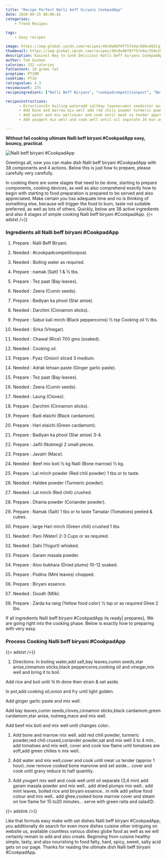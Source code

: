 ```yaml
---
title: "Recipe Perfect Nalli beff biryani CookpadApp"
date: 2020-09-25 08:06:42
categories:
    - Trend Recipes
    
tags:
    - Easy recipes

image: https://img-global.cpcdn.com/recipes/49c0e86f8ff57e9a/680x482cq70/nalli-beff-biryani-cookpadapp-recipe-main-photo.jpg
thumbnail: https://img-global.cpcdn.com/recipes/49c0e86f8ff57e9a/350x250cq70/nalli-beff-biryani-cookpadapp-recipe-main-photo.jpg
description: Easiest Way to Cook Delicious Nalli beff biryani CookpadApp with 38 ingredients and 4 stages of easy cooking.
author: Tom Guzman
calories: 252 calories
fatContent: 10 grams fat
preptime: PT19M
cooktime: PT1H
ratingvalue: 4.3
reviewcount: 235
recipeingredient: ["Nalli Beff Biryani", "cookpadcompetitionpost", "Boiling water as required", "namak Salt 1   tbs", "Tez paat Bay leaves", "Zeera Cumin seeds", "Badiyan ka phool Star anise", "Darchini Cinnamon sticks", "Sabut kali mirch Black peppercorns  tsp Cooking oil  tbs", "Sirka Vinegar", "Chawal Rice 700 gms soaked", "Cooking oil", "Pyaz Onion sliced 3 medium", "Adrak lehsan paste Ginger garlic paste", "Tez paat Bay leaves", "Zeera Cumin seeds", "Laung Cloves", "Darchini Cinnamon sticks", "Badi elaichi Black cardamom", "Hari elaichi Green cardamom", "Badiyan ka phool Star anise 34", "Jaifil Nutmeg 2 small pieces", "Javatri Mace", "Beef mix boti  kg Nalli Bone marrow  kg", "Lal mirch powder Red chili powder 1 tbs or to taste", "Haldee powder Turmeric powder", "Lal mirch Red chili crushed", "Dhania powder Coriander powder", "Namak Salt 1 tbs or to taste Tamatar Tomatoes peeled  cubes", "large Hari mirch Green chili crushed 1 tbs", "Pani Water 23 Cups or as required", "Dahi Yogurt whisked", "Garam masala powder", "Aloo bukhara Dried plums 1012 soaked", "Podina Mint leaves chopped", "Biryani essence", "Doodh Milk", "Zarda ka rang Yellow food color  tsp or as required Ghee 2 tbs"]

recipeinstructions: 
      - DirectionsIn boiling wateradd saltbay leavescumin seedsstar anisecinnamon sticksblack peppercornscooking oil and vinegarmix well and bring it to boilAdd rice and boil until  th done then strain  set asideIn potadd cooking oilonion and fry until light goldenAdd ginger garlic paste and mix wellAdd bay leavescumin seedsclovescinnamon sticksblack cardamomgreen cardamomstar anise nutmegmace and mix wellAdd beef mix boti and mix well until changes color 
      - Add bone and marrow mix well add red chili powder turmeric powderred chili crusedcoriander powdersat and mix well 3 to 4 min add tomatoes and mix well cover and cook low flame until tomatoes are softadd green chilies n mix well 
      - Add water and mix wellcover and cook until meat us tender approx 1 hournow remove cooked bone marorow and set aside cover and cook until gravy reduce to half quantity 
      - Add yougert mix well and cook well until oil separate 34 min add garam masala powder and mix well add dried plumps mix well add mint leaves boiled rice and biryani essence in milk add yellow food colour and mix well add gheecooked bone marrow cover and steam on low flame for 15 to20 minutes serve with green raita and salad

---
```




**Without fail cooking ultimate Nalli beff biryani #CookpadApp easy, bouncy, practical**. 


![Nalli beff biryani #CookpadApp](https://img-global.cpcdn.com/recipes/49c0e86f8ff57e9a/680x482cq70/nalli-beff-biryani-cookpadapp-recipe-main-photo.jpg "Nalli beff biryani #CookpadApp")




Greetings all, now you can make dish Nalli beff biryani #CookpadApp with 38 components and 4 actions. Below this is just how to prepare, please carefully very carefully.

In cooking there are some stages that need to be done, starting to prepare components, cooking devices, as well as also comprehend exactly how to begin with starting to food preparation is prepared to be served and also appreciated. Make certain you has adequate time and no is thinking of something else, because will trigger the food to burn, taste not suitable preferred, as well as lots of others. Quickly, below are 38 active ingredients and also 4 stages of simple cooking Nalli beff biryani #CookpadApp.
{{< adstxt />}}

### Ingredients all Nalli beff biryani #CookpadApp


1. Prepare  : Nalli Beff Biryani.

1. Needed  : #cookpadcompetitionpost.

1. Needed  : Boiling water as required.

1. Prepare  : namak (Salt) 1 &amp; ½ tbs.

1. Prepare  : Tez paat (Bay leaves).

1. Needed  : Zeera (Cumin seeds).

1. Prepare  : Badiyan ka phool (Star anise).

1. Needed  : Darchini (Cinnamon sticks).

1. Prepare  : Sabut kali mirch (Black peppercorns) ½ tsp Cooking oil ½ tbs.

1. Needed  : Sirka (Vinegar).

1. Needed  : Chawal (Rice) 700 gms (soaked).

1. Needed  : Cooking oil.

1. Prepare  : Pyaz (Onion) sliced 3 medium.

1. Needed  : Adrak lehsan paste (Ginger garlic paste).

1. Prepare  : Tez paat (Bay leaves).

1. Needed  : Zeera (Cumin seeds).

1. Needed  : Laung (Cloves).

1. Prepare  : Darchini (Cinnamon sticks).

1. Prepare  : Badi elaichi (Black cardamom).

1. Prepare  : Hari elaichi (Green cardamom).

1. Prepare  : Badiyan ka phool (Star anise) 3-4.

1. Prepare  : Jaifil (Nutmeg) 2 small pieces.

1. Prepare  : Javatri (Mace).

1. Needed  : Beef mix boti ½ kg Nalli (Bone marrow) ½ kg.

1. Prepare  : Lal mirch powder (Red chili powder) 1 tbs or to taste.

1. Needed  : Haldee powder (Turmeric powder).

1. Needed  : Lal mirch (Red chili) crushed.

1. Prepare  : Dhania powder (Coriander powder).

1. Prepare  : Namak (Salt) 1 tbs or to taste Tamatar (Tomatoes) peeled &amp; cubes.

1. Prepare  : large Hari mirch (Green chili) crushed 1 tbs.

1. Needed  : Pani (Water) 2-3 Cups or as required.

1. Needed  : Dahi (Yogurt) whisked.

1. Prepare  : Garam masala powder.

1. Prepare  : Aloo bukhara (Dried plums) 10-12 soaked.

1. Prepare  : Podina (Mint leaves) chopped.

1. Prepare  : Biryani essence.

1. Needed  : Doodh (Milk).

1. Prepare  : Zarda ka rang (Yellow food color) ½ tsp or as required Ghee 2 tbs.



If all ingredients Nalli beff biryani #CookpadApp its ready| prepares}, We are going right into the cooking phase. Below is exactly how to preparing with very easy.

### Process Cooking Nalli beff biryani #CookpadApp

{{< adstxt />}}


1. Directions:
In boiling water,add salt,bay leaves,cumin seeds,star anise,cinnamon sticks,black peppercorns,cooking oil and vinegar,mix well and bring it to boil.

Add rice and boil until ¾ th done then strain &amp; set aside.

In pot,add cooking oil,onion and fry until light golden.

Add ginger garlic paste and mix well.

Add bay leaves,cumin seeds,cloves,cinnamon sticks,black cardamom,green cardamom,star anise, nutmeg,mace and mix well.

Add beef mix boti and mix well until changes color..



1. Add bone and marrow mix well. add red chili powder, turmeric powder,red chili crused,coriander powder,sat and mix well 3 to 4 min.. add tomatoes and mix well, cover and cook low flame until tomatoes are soft,add green chilies n mix well..



1. Add water and mix well,cover and cook until meat us tender (approx 1 hour)..now remove cooked bone marorow and set aside... cover and cook until gravy reduce to half quantity.



1. Add yougert mix well and cook well until oil separate (3,4 min) add garam masala powder and mix well.. add dried plumps mix well.. add mint leaves, boiled rice and biryani essence.. in milk add yellow food colour and mix well.. add ghee,cooked bone marrow cover and steam on low flame for 15 to20 minutes... serve with green raita and salad😊.





{{< adslink />}}

Like that formula easy make with set dishes Nalli beff biryani #CookpadApp, you additionally do search for even more dishes cuisine other intriguing on website us, available countless various dishes globe food as well as we will certainly remain to add and also create. Beginning from cuisine healthy simple, tasty, and also nourishing to food fatty, hard, spicy, sweet, salty acid gets on our page. Thanks for reading the ultimate dish Nalli beff biryani #CookpadApp.
